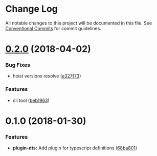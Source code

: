 # Change Log

All notable changes to this project will be documented in this file.
See [Conventional Commits](https://conventionalcommits.org) for commit guidelines.

<a name="0.2.0"></a>
# [0.2.0](https://github.com/agrarium/agrarium/compare/@agrarium/core@0.1.0...@agrarium/core@0.2.0) (2018-04-02)


### Bug Fixes

* hoist versions resolve ([e327f73](https://github.com/agrarium/agrarium/commit/e327f73))


### Features

* cli tool ([beb1963](https://github.com/agrarium/agrarium/commit/beb1963))




<a name="0.1.0"></a>
# 0.1.0 (2018-01-30)


### Features

* **plugin-dts:** Add plugin for typescript definitions ([68ba801](https://github.com/agrarium/agrarium/commit/68ba801))

